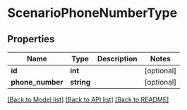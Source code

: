 # ScenarioPhoneNumberType

## Properties
Name | Type | Description | Notes
------------ | ------------- | ------------- | -------------
**id** | **int** |  | [optional] 
**phone_number** | **string** |  | [optional] 

[[Back to Model list]](../../README.md#documentation-for-models) [[Back to API list]](../../README.md#documentation-for-api-endpoints) [[Back to README]](../../README.md)

